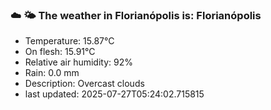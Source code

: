 ### ☁️ 🌤️  The weather in Florianópolis is: Florianópolis

- Temperature: 15.87°C
- On flesh: 15.91°C
- Relative air humidity: 92%
- Rain: 0.0 mm
- Description: Overcast clouds
- last updated: 2025-07-27T05:24:02.715815

